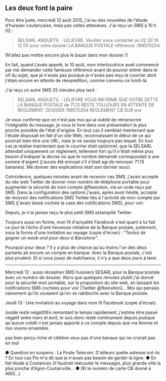## Les deux font la paire

Pour être juste, mercredi 12 août 2015, j'ai eu des nouvelles de l'étude d'huissier coutançaise, mais pas celles attendues. J'ai reçu un SMS à 10 h 02 :

> SELSARL ANQUETIL - LELIEVRE. Veuillez nous contacter au 02 33 19 12 00 pour votre dossier LA BANQUE POSTALE référencé :198570254.

(N'allez pas mettre encore plus le bazar dans mon dossier !)

En fait, quand j'avais appelé, le 10 août, mon interlocutrice avait commencé par me demander cette fameuse référence avant de pouvoir entrer dans le vif du sujet, que je n'avais pas puisque je n'avais pas reçu le courrier dont j'étais encore en attente de réexpédition, comme convenu ce lundi-là.

J'ai reçu un autre SMS 25 minutes plus tard :

> SELSARL ANQUETIL - LELIEVRE VOUS INFORME QUE VOTRE DETTE LA BANQUE POSTALE de 71,13 RESTE TOUJOURS EN ATTENTE DE REGLEMENT. DOSSIER 198570254 REGLEMENT CB SUR ww

Je vous confirme que ce n'est pas moi qui ai oublié de retranscrire l'intégralité du message, je vous le livre dans une présentation la plus proche possible de l'état d'origine. En tout cas il semblait maintenant que l'étude disposait en fait d'un site Web, reconnaissant le début de ce qui pourrait bien être une URL, mais je ne savais toujours pas lequel. En tout cas je réalise maintenant que le courrier était optionnel, que la SELSARL attendait uniquement un règlement, tellement fort qu'il n'était même plus besoin d'indiquer la devise où que le nombre demandé correspondait à une somme d'argent (j'aurais été ennuyé s'il s'était agi de renvoyer 71.13 bananes). Me donner des explications était son dernier souci.

Coïncidence, quelques minutes avant de recevoir ces SMS, j'avais accepté du site web Twitter de donner mon numéro de téléphone portable pour augmenter la sécurité de mon compte @fbenoiton, via un code reçu par SMS. Dans la configuration des options j'avais, après avoir hésité, accepté de recevoir des notifications SMS Twitter liés à l'activité de mon compte par SMS (j'avais laissé cochée la case des notifications SMS), pour voir.

Depuis, je n'ai jamais reçu le plus petit SMS estampillé Twitter.

Toujours aussi en forme, mon fil d'actualité Facebook s'est quant à lui fait ce jour-là l'écho d'une heureuse initiative de la Banque postale, justement, sous la forme d'une invitation au voyage (copie d'écran) : *"Tentez de gagner un week-end pour deux à Barcelone"*.

Pourquoi pour deux ? Il y a plus de chance qu'au moins l'un des deux partants ait encore un compte en banque. Avec la Banque postale, c'est plus prudent. Et si vous jouez de malchance, il n'y a que deux jours à tenir.

***

Mercredi 12 : aussi réception SMS huissiers SESARL pour la Banque postale avec un numéro de dossier. Alors que quelques minutes plutôt j'ai donné pour la sécurité mon portable, sur la proposition du site web, en laissant les notifications SMS cochées pour voir [Twitter @fbenoiton]... Moi qui pensais naïvement qu'ils voulaient qu'on se rabiboche avec la Banque postale.

Jeudi 13 : Une invitation au voyage dans mon fil Facebook (copie d'écran).

(solde resté négatif)En remontant le temps rapidement, j'estime être passé négatif entre mars et avril, le suis donc resté continument depuis puisque qu'aucun crédit n'est jamais apporté à ce compte depuis que ma femme et moi vivons ensemble. 

pas bien perçu riche et célèbre
veux pas d'une banque qui ne croirait pas en moi

● Question en suspens : La Poste Telecom. D'ailleurs quelle adresse ont-ils ? En tout cas Flo m'a dit que je n'avais pas besoin de garder la ligne. ● En fait étude à Coutances (il faudrait réécouter le message), plus grande ville la plus proche d'Agon-Coutainville... ● (Et le numéro de carte CB donné à AWS...)
